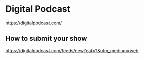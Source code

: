 # Digital Podcast
https://digitalpodcast.com/

## How to submit your show
https://digitalpodcast.com/feeds/new?cat=1&utm_medium=web
